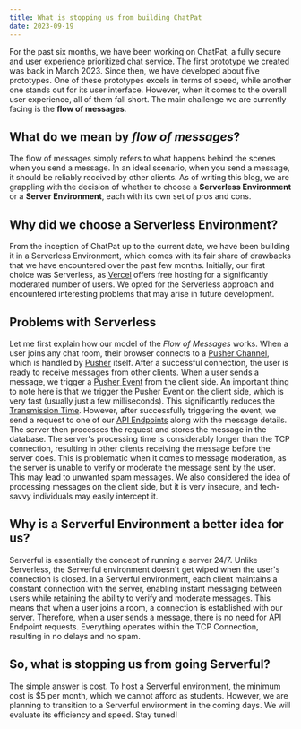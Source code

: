 ```yaml
---
title: What is stopping us from building ChatPat
date: 2023-09-19
---
```


For the past six months, we have been working on ChatPat, a fully secure and user experience prioritized chat service. The first prototype we created was back in March 2023. Since then, we have developed about five prototypes. One of these prototypes excels in terms of speed, while another one stands out for its user interface. However, when it comes to the overall user experience, all of them fall short. The main challenge we are currently facing is the **flow of messages**.

## What do we mean by *flow of messages*?

The flow of messages simply refers to what happens behind the scenes when you send a message. In an ideal scenario, when you send a message, it should be reliably received by other clients. As of writing this blog, we are grappling with the decision of whether to choose a **Serverless Environment** or a **Server Environment**, each with its own set of pros and cons.

## Why did we choose a Serverless Environment?

From the inception of ChatPat up to the current date, we have been building it in a Serverless Environment, which comes with its fair share of drawbacks that we have encountered over the past few months. Initially, our first choice was Serverless, as [Vercel](https://vercel.com) offers free hosting for a significantly moderated number of users. We opted for the Serverless approach and encountered interesting problems that may arise in future development.

## Problems with Serverless

Let me first explain how our model of the *Flow of Messages* works. When a user joins any chat room, their browser connects to a [Pusher Channel](https://pusher.com/channels/), which is handled by [Pusher](https://pusher.com) itself. After a successful connection, the user is ready to receive messages from other clients. When a user sends a message, we trigger a [Pusher Event](https://pusher.com/docs/channels/using_channels/events/) from the client side. An important thing to note here is that we trigger the Pusher Event on the client side, which is very fast (usually just a few milliseconds). This significantly reduces the [Transmission Time](https://en.wikipedia.org/wiki/Transmission_time). However, after successfully triggering the event, we send a request to one of our [API Endpoints](https://www.contentful.com/blog/api-endpoint/) along with the message details. The server then processes the request and stores the message in the database. The server's processing time is considerably longer than the TCP connection, resulting in other clients receiving the message before the server does. This is problematic when it comes to message moderation, as the server is unable to verify or moderate the message sent by the user. This may lead to unwanted spam messages. We also considered the idea of processing messages on the client side, but it is very insecure, and tech-savvy individuals may easily intercept it.

## Why is a Serverful Environment a better idea for us?

Serverful is essentially the concept of running a server 24/7. Unlike Serverless, the Serverful environment doesn't get wiped when the user's connection is closed. In a Serverful environment, each client maintains a constant connection with the server, enabling instant messaging between users while retaining the ability to verify and moderate messages. This means that when a user joins a room, a connection is established with our server. Therefore, when a user sends a message, there is no need for API Endpoint requests. Everything operates within the TCP Connection, resulting in no delays and no spam.

## So, what is stopping us from going Serverful?

The simple answer is cost. To host a Serverful environment, the minimum cost is $5 per month, which we cannot afford as students. However, we are planning to transition to a Serverful environment in the coming days. We will evaluate its efficiency and speed. Stay tuned!
